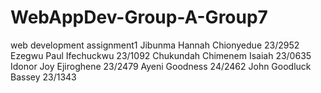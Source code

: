 # WebAppDev-Group-A-Group7
web development assignment1
Jibunma Hannah Chionyedue 23/2952
Ezegwu Paul Ifechuckwu 23/1092
Chukundah Chimenem Isaiah 23/0635
Idonor Joy Ejiroghene  23/2479
Ayeni Goodness 24/2462
John Goodluck Bassey 23/1343
